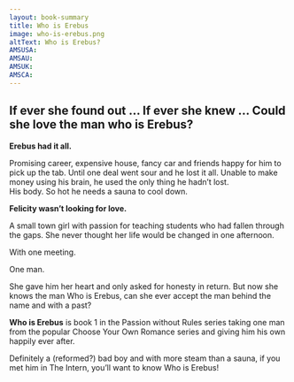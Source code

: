 ```yaml
---
layout: book-summary
title: Who is Erebus
image: who-is-erebus.png
altText: Who is Erebus?
AMSUSA: 
AMSAU:
AMSUK:
AMSCA:
---
```


## If ever she found out … If ever she knew … Could she love the man who is Erebus?

**Erebus had it all.**

Promising career, expensive house, fancy car and friends happy for him to pick up the tab. Until one deal went sour and he lost it all. Unable to make money using his brain, he used the only thing he hadn’t lost.<br>
His body. So hot he needs a sauna to cool down.</p>

**Felicity wasn’t looking for love.**

A small town girl with passion for teaching students who had fallen through the gaps. She never thought her life would be changed in one afternoon.

With one meeting.

One man.

She gave him her heart and only asked for honesty in return. But now she knows the man Who is Erebus, can she ever accept the man behind the name and with a past?

**Who is Erebus** is book 1 in the Passion without Rules series taking one man from the popular Choose Your Own Romance series and giving him his own happily ever after.

Definitely a (reformed?) bad boy and with more steam than a sauna, if you met him in The Intern, you’ll want to know Who is Erebus!